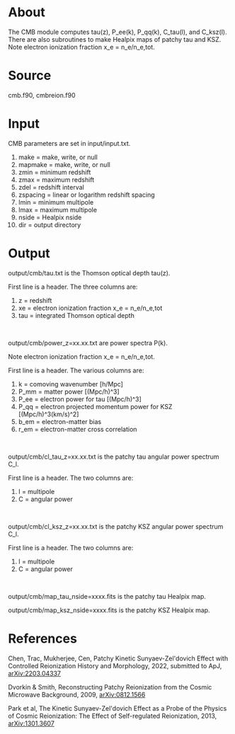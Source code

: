 # About

The CMB module computes tau(z), P_ee(k), P_qq(k), C_tau(l), and C_ksz(l). There are also subroutines to make Healpix maps of patchy tau and KSZ. Note electron ionization fraction x_e = n_e/n_e,tot.


# Source

cmb.f90, cmbreion.f90


# Input

CMB parameters are set in input/input.txt.

1) make = make, write, or null
2) mapmake = make, write, or null
3) zmin = minimum redshift
4) zmax = maximum redshift
5) zdel = redshift interval
6) zspacing = linear or logarithm redshift spacing
7) lmin = minimum multipole
8) lmax = maximum multipole
9) nside = Healpix nside
10) dir = output directory


# Output

output/cmb/tau.txt is the Thomson optical depth tau(z).

First line is a header. The three columns are:
1) z = redshift
2) xe = electron ionization fraction x_e = n_e/n_e,tot
3) tau = integrated Thomson optical depth

<br>

output/cmb/power_z=xx.xx.txt are power spectra P(k). 

Note electron ionization fraction x_e = n_e/n_e,tot.

First line is a header. The various columns are:
1) k = comoving wavenumber [h/Mpc]
2) P_mm = matter power [(Mpc/h)^3]
3) P_ee = electron power for tau [(Mpc/h)^3]
4) P_qq = electron projected momentum power for KSZ [(Mpc/h)^3(km/s)^2]
5) b_em = electron-matter bias
6) r_em = electron-matter cross correlation

<br>

output/cmb/cl_tau_z=xx.xx.txt is the patchy tau angular power spectrum C_l.

First line is a header. The two columns are:
1) l = multipole
2) C = angular power

<br>

output/cmb/cl_ksz_z=xx.xx.txt is the patchy KSZ angular power spectrum C_l.

First line is a header. The two columns are:
1) l = multipole
2) C = angular power

<br>

output/cmb/map_tau_nside=xxxx.fits is the patchy tau Healpix map.

output/cmb/map_ksz_nside=xxxx.fits is the patchy KSZ Healpix map.


# References

Chen, Trac, Mukherjee, Cen, Patchy Kinetic Sunyaev-Zel'dovich Effect with Controlled Reionization History and Morphology, 2022, submitted to ApJ, [arXiv:2203.04337](https://arxiv.org/abs/2203.04337)

Dvorkin & Smith, Reconstructing Patchy Reionization from the Cosmic Microwave Background, 2009, [arXiv:0812.1566](https://arxiv.org/abs/0812.1566)

Park et al, The Kinetic Sunyaev-Zel'dovich Effect as a Probe of the Physics of Cosmic Reionization: The Effect of Self-regulated Reionization, 2013, [arXiv:1301.3607](https://arxiv.org/abs/1301.3607)

